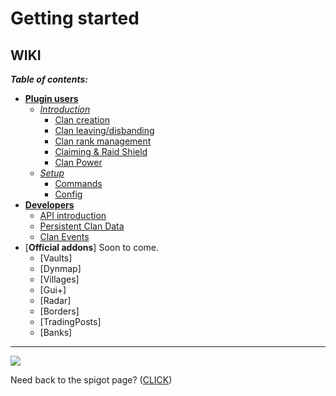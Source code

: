 # Getting started



## WIKI
_**Table of contents:**_
- [**Plugin users**](https://github.com/Hempfest/Clans/wiki)
    - [*Introduction*]()
        - [Clan creation](https://github.com/Hempfest/Clans/wiki/Creating-a-clan.)
        - [Clan leaving/disbanding](https://github.com/Hempfest/Clans/wiki/Leaving-a-clan.)
        - [Clan rank management](https://github.com/Hempfest/Clans/wiki/Clan-rank-management.)
        - [Claiming & Raid Shield](https://github.com/Hempfest/Clans/wiki/Claiming-&-Raid-Shield)
        - [Clan Power](https://github.com/Hempfest/Clans/wiki/Clan-Power)
    - [*Setup*]()
        - [Commands](https://github.com/Hempfest/Clans/wiki/Commands)
        - [Config](https://github.com/Hempfest/Clans/wiki/Default-Config)
- [**Developers**](https://github.com/Hempfest/Clans/wiki)
    - [API introduction](https://github.com/Hempfest/Clans/wiki/Clans-API-and-how-to-use-it)
    - [Persistent Clan Data](https://github.com/Hempfest/Clans/wiki/Using-the-new-Clans-PersistentDataContainer)
    - [Clan Events](https://github.com/Hempfest/Clans/wiki/Clan-Events)
- [**Official addons**] Soon to come.
    - [Vaults]
    - [Dynmap]
    - [Villages]
    - [Gui+]
    - [Radar]
    - [Borders]
    - [TradingPosts]
    - [Banks]
---
![](https://i.imgur.com/9Tu9JAN.png)

Need back to the spigot page? 
([CLICK](https://www.spigotmc.org/resources/clans-free-1-12-1-16-re-vamped.78415/))
